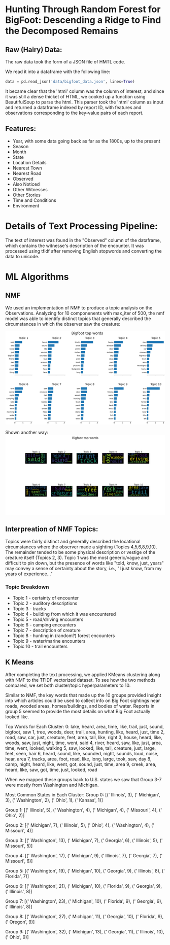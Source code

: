 # Hunting Through Random Forest for BigFoot: Descending a Ridge to Find the Decomposed Remains

## Raw (Hairy) Data:

The raw data took the form of a JSON file of HMTL code. 

We read it into a dataframe with the following line: 
```python
data = pd.read_json('data/bigfoot_data.json', lines=True)
```

It became clear that the 'html' column was the column of interest, and since it was still a dense thicket of HTML, we cooked up a function using BeautifulSoup to parse the html. This parser took the 'html' column as input and returned a dataframe indexed by report ID, with features and observations corresponding to the key-value pairs of each report. 

## Features: 
* Year, with some data going back as far as the 1800s, up to the present
* Season
* Month
* State
* Location Details
* Nearest Town
* Nearest Road
* Observed
* Also Noticed
* Other Witnesses
* Other Stories
* Time and Conditions
* Environment


# Details of Text Processing Pipeline:

The text of interest was found in the "Observed" column of the dataframe, which contains the witnesse's description of the encounter. It was processed using tfidf after removing English stopwords and converting the data to unicode. 

# ML Algorithms

## NMF
We used an implementation of NMF to produce a topic analysis on the Observations. Analyzing for 10 componenents with max_iter of 500, the nmf model was able to identify distinct topics that generally described the circumstances in which the observer saw the creature:

![Top Ten Words for 10-topic NMF Analysis](images/nmf_10topic_chart.png)

Shown another way:
![Top Ten Words for 10-topic NMF Analysis](images/topWordsWordCloud.png)

## Interpreation of NMF Topics:
Topics were fairly distinct and generally described the locational circumstances where the observer made a sighting (Topics 4,5,6,8,9,10). The remainder tended to be some physical description or vestige of the creature itself (Topics 2, 3). Topic 1 was the most generic/vague and difficult to pin down, but the presence of words like "told, know, just, years" may convey a sense of certainty about the story, i.e., "I just know, from my years of experience..."

### Topic Breakdown
* Topic 1 - certainty of encounter
* Topic 2 - auditory descriptions
* Topic 3 - tracks
* Topic 4 - building from which it was encountered
* Topic 5 - road/driving encounters
* Topic 6 - camping encounters
* Topic 7 - description of creature
* Topic 8 - hunting in (random?) forest encounters
* Topic 9 - water/marine encounters
* Topic 10 - trail encounters 



## K Means


After completing the text processing, we applied KMeans clustering along with NMF to the TFIDF vectorized dataset. To see how the two methods compared, we set both cluster/topic hyperparameters to  10. 

Similar to NMF, the key words that made up the 10 groups provided insight into which articles could be used to collect info on Big Foot sightings near roads, wooded areas, homes/buildings, and bodies of water. Reports in group 5 seemed to provide the most details on what Big Foot actually looked like.


Top Words for Each Cluster:
0: lake, heard, area, time, like, trail, just, sound, bigfoot, saw 
1, tree, woods, deer, trail, area, hunting, like, heard, just, time 
2, road, saw, car, just, creature, feet, area, tall, like, right 
3, house, heard, like, woods, saw, just, night, time, went, said 
4, river, heard, saw, like, just, area, time, went, looked, walking
5, saw, looked, like, tall, creature, just, large, feet, seen, hair 
6, heard, sound, like, sounded, night, sounds, loud, noise, hear, area 
7, tracks, area, foot, road, like, long, large, took, saw, day 
8, camp, night, heard, like, went, got, sound, just, time, area 
9, creek, area, heard, like, saw, got, time, just, looked, road


When we mapped these groups back to U.S. states we saw that Group 3-7 were mostly from Washington and Michigan.

Most Common States in Each Cluster:
Group 0: [(' Illinois', 3), (' Michigan', 3), (' Washington', 2), (' Ohio', 1), (' Kansas', 1)]

Group 1: [(' Illinois', 5), (' Washington', 4), (' Michigan', 4), (' Missouri', 4), (' Ohio', 2)]

Group 2: [(' Michigan', 7), (' Illinois', 5), (' Ohio', 4), (' Washington', 4), (' Missouri', 4)]

Group 3: [(' Washington', 13), (' Michigan', 7), (' Georgia', 6), (' Illinois', 5), (' Missouri', 5)]

Group 4: [(' Washington', 17), (' Michigan', 9), (' Illinois', 7), (' Georgia', 7), (' Missouri', 6)]

Group 5: [(' Washington', 19), (' Michigan', 10), (' Georgia', 9), (' Illinois', 8), (' Florida', 7)]

Group 6: [(' Washington', 21), (' Michigan', 10), (' Florida', 9), (' Georgia', 9), (' Illinois', 8)]

Group 7: [(' Washington', 23), (' Michigan', 10), (' Florida', 9), (' Georgia', 9), (' Illinois', 8)]

Group 8: [(' Washington', 27), (' Michigan', 11), (' Georgia', 10), (' Florida', 9), (' Oregon', 9)]

Group 9: [(' Washington', 32), (' Michigan', 13), (' Georgia', 11), (' Illinois', 10), (' Ohio', 9)]





